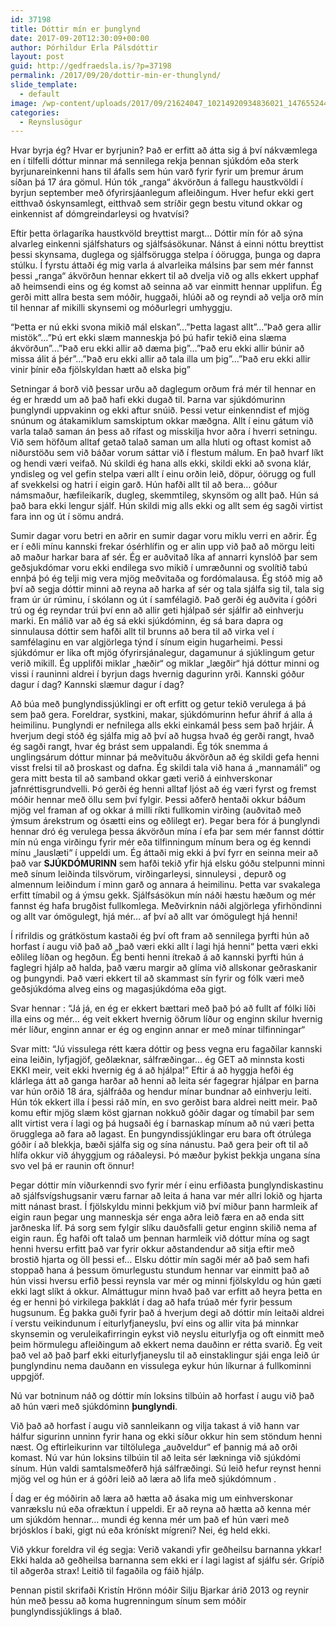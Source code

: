```yaml
---
id: 37198
title: Dóttir mín er þunglynd
date: 2017-09-20T12:30:09+00:00
author: Þórhildur Erla Pálsdóttir
layout: post
guid: http://gedfraedsla.is/?p=37198
permalink: /2017/09/20/dottir-min-er-thunglynd/
slide_template:
  - default
image: /wp-content/uploads/2017/09/21624047_10214920934836021_1476552441_n.jpg
categories:
  - Reynslusögur
---
```

<p lang="is-IS">
  Hvar byrja ég? Hvar er byrjunin? Það er erfitt að átta sig á því nákvæmlega en í tilfelli dóttur minnar má sennilega rekja þennan sjúkdóm eða sterk byrjunareinkenni hans til áfalls sem hún varð fyrir fyrir um þremur árum síðan þá 17 ára gömul. Hún tók „ranga“ ákvörðun á fallegu haustkvöldi í byrjun september með ófyrirsjáanlegum afleiðingum. Hver hefur ekki gert eitthvað óskynsamlegt, eitthvað sem stríðir gegn bestu vitund okkar og einkennist af dómgreindarleysi og hvatvísi?
</p>

<p lang="is-IS">
  Eftir þetta örlagaríka haustkvöld breyttist margt… Dóttir mín fór að sýna alvarleg einkenni sjálfshaturs og sjálfsásökunar. Nánst á einni nóttu breyttist þessi skynsama, duglega og sjálfsörugga stelpa í óörugga, þunga og dapra stúlku. Í fyrstu áttaði ég mig varla á alvarleika málsins þar sem mér fannst þessi „ranga“ ákvörðun hennar ekkert til að dvelja við og alls ekkert upphaf að heimsendi eins og ég komst að seinna að var einmitt hennar upplifun. Ég gerði mitt allra besta sem móðir, huggaði, hlúði að og reyndi að velja orð mín til hennar af mikilli skynsemi og móðurlegri umhyggju.
</p>

<p lang="is-IS">
  “Þetta er nú ekki svona mikið mál elskan”…”Þetta lagast allt”…”Það gera allir mistök”…”Þú ert ekki slæm manneskja þó þú hafir tekið eina slæma ákvörðun”…”Það eru ekki allir að dæma þig”…”Það eru ekki allir búnir að missa álit á þér”…”Það eru ekki allir að tala illa um þig”…”Það eru ekki allir vinir þínir eða fjölskyldan hætt að elska þig”
</p>

<p lang="is-IS">
  Setningar á borð við þessar urðu að daglegum orðum frá mér til hennar en ég er hrædd um að það hafi ekki dugað til. Þarna var sjúkdómurinn þunglyndi uppvakinn og ekki aftur snúið. Þessi vetur einkenndist ef mjög snúnum og átakamiklum samskiptum okkar mæðgna. Allt í einu gátum við varla talað saman án þess að rífast og misskilja hvor aðra í hverri setningu. Við sem höfðum alltaf getað talað saman um alla hluti og oftast komist að niðurstöðu sem við báðar vorum sáttar við í flestum málum. En það hvarf líkt og hendi væri veifað. Nú skildi ég hana alls ekki, skildi ekki að svona klár, yndisleg og vel gefin stelpa væri allt í einu orðin leið, döpur, óörugg og full af svekkelsi og hatri í eigin garð. Hún hafði allt til að bera… góður námsmaður, hæfileikarík, dugleg, skemmtileg, skynsöm og allt það. Hún sá það bara ekki lengur sjálf. Hún skildi mig alls ekki og allt sem ég sagði virtist fara inn og út í sömu andrá.
</p>

<p lang="is-IS">
  Sumir dagar voru betri en aðrir en sumir dagar voru miklu verri en aðrir. Ég er í eðli mínu kannski frekar ósérhlífin og er alin upp við það að mörgu leiti að maður harkar bara af sér. Ég er auðvitað líka af annarri kynslóð þar sem geðsjukdómar voru ekki endilega svo mikið í umræðunni og svolítið tabú ennþá þó ég telji mig vera mjög meðvitaða og fordómalausa. Ég stóð mig að því að segja dóttir minni að reyna að harka af sér og tala sjálfa sig til, tala sig fram úr úr rúminu, í skólann og út í samfélagið. Það gerði ég auðvita í góðri trú og ég reyndar trúi því enn að allir geti hjálpað sér sjálfir að einhverju marki. En málið var að ég sá ekki sjúkdóminn, ég sá bara dapra og sinnulausa dóttir sem hafði allt til brunns að bera til að virka vel í samfélaginu en var algjörlega týnd í sínum eigin hugarheimi. Þessi sjúkdómur er líka oft mjög ófyrirsjánalegur, dagamunur á sjúklingum getur verið mikill. Ég upplifði miklar „hæðir“ og miklar „lægðir“ hjá dóttur minni og vissi í rauninni aldrei í byrjun dags hvernig dagurinn yrði. Kannski góður dagur í dag? Kannski slæmur dagur í dag?
</p>

Að búa með þunglyndissjúklingi er oft erfitt og getur tekið verulega á þá sem það gera. Foreldrar, systkini, makar, sjúkdómurinn hefur áhrif á alla á heimilinu. Þunglyndi er nefnilega alls ekki einkamál þess sem það hrjáir. Á hverjum degi stóð ég sjálfa mig að því að hugsa hvað ég gerði rangt, hvað ég sagði rangt, hvar ég brást sem uppalandi. Ég tók snemma á unglingsárum dóttur minnar þá meðvituðu ákvörðun að ég skildi gefa henni visst frelsi til að þroskast og dafna. Ég skildi tala við hana á „mannamáli“ og gera mitt besta til að samband okkar gæti verið á einhverskonar jafnréttisgrundvelli. Þó gerði ég henni alltaf ljóst að ég væri fyrst og fremst móðir hennar með öllu sem því fylgir. Þessi aðferð hentaði okkur báðum mjög vel framan af og okkar á milli ríkti fullkomin virðing (auðvitað með ýmsum árekstrum og ósætti eins og eðlilegt er). Þegar bera fór á þunglyndi hennar dró ég verulega þessa ákvörðun mína í efa þar sem mér fannst dóttir mín nú enga virðingu fyrir mér eða tilfinningum mínum bera og ég kenndi mínu „lauslæti“ í uppeldi um. Ég áttaði mig ekki á því fyrr en seinna meir að það var **SJÚKDÓMURINN** sem hafði tekið yfir hjá elsku góðu stelpunni minni með sínum leiðinda tilsvörum, virðingarleysi, sinnuleysi , depurð og almennum leiðindum í minn garð og annara á heimilinu. Þetta var svakalega erfitt tímabil og á ýmsu gekk. Sjálfsásökun mín náði hæstu hæðum og mér fannst ég hafa brugðist fullkomlega. Meðvirknin náði algjörlega yfirhöndinni og allt var ómögulegt, hjá mér… af því að allt var ómögulegt hjá henni!

<p lang="is-IS">
  Í rifrildis og grátköstum kastaði ég því oft fram að sennilega þyrfti hún að horfast í augu við það að „það væri ekki allt í lagi hjá henni“ þetta væri ekki eðlileg líðan og hegðun. Ég benti henni ítrekað á að kannski þyrfti hún á faglegri hjálp að halda, það væru margir að glíma við allskonar geðraskanir og þungyndi. Það væri ekkert til að skammast sín fyrir og fólk væri með geðsjúkdóma alveg eins og magasjúkdóma eða gigt.
</p>

<p lang="is-IS">
  Svar hennar : “Já já, en ég er ekkert bættari með það þó að fullt af fólki líði illa eins og mér… ég veit ekkert hvernig öðrum líður og enginn skilur hvernig mér líður, enginn annar er ég og enginn annar er með mínar tilfinningar“
</p>

<p lang="is-IS">
  Svar mitt: “Jú vissulega rétt kæra dóttir og þess vegna eru fagaðilar kannski eina leiðin, lyfjagjöf, geðlæknar, sálfræðingar… ég GET að minnsta kosti EKKI meir, veit ekki hvernig ég á að hjálpa!” Eftir á að hyggja hefði ég klárlega átt að ganga harðar að henni að leita sér fagegrar hjálpar en þarna var hún orðið 18 ára, sjálfráða og hendur mínar bundnar að einhverju leiti. Hún tók ekkert illa í þessi ráð mín, en svo gerðist bara aldrei neitt meir. Það komu eftir mjög slæm köst gjarnan nokkuð góðir dagar og tímabil þar sem allt virtist vera í lagi og þá hugsaði ég í barnaskap mínum að nú væri þetta örugglega að fara að lagast. En þungyndissjúklingar eru bara oft ótrúlega góðir í að blekkja, bæði sjálfa sig og sína nánustu. Það gera þeir oft til að hlífa okkur við áhyggjum og ráðaleysi. Þó mæður þykist þekkja ungana sína svo vel þá er raunin oft önnur!
</p>

<p lang="is-IS">
  Þegar dóttir mín viðurkenndi svo fyrir mér í einu erfiðasta þunglyndiskastinu að sjálfsvígshugsanir væru farnar að leita á hana var mér allri lokið og hjarta mitt nánast brast. Í fjölskyldu minni þekkjum við því miður þann harmleik af eigin raun þegar ung manneskja sér enga aðra leið færa en að enda sitt jarðneska líf. Þá sorg sem fylgir slíku dauðsfalli getur enginn skilið nema af eigin raun. Ég hafði oft talað um þennan harmleik við dóttur mína og sagt henni hversu erfitt það var fyrir okkur aðstandendur að sitja eftir með brostið hjarta og öll þessi ef… Elsku dóttir mín sagði mér að það sem hafi stoppað hana á þessum ömurlegustu stundum hennar var einmitt það að hún vissi hversu erfið þessi reynsla var mér og minni fjölskyldu og hún gæti ekki lagt slíkt á okkur. Almáttugur minn hvað það var erfitt að heyra þetta en ég er henni þó virkilega þakklát í dag að hafa trúað mér fyrir þessum hugsunum. Ég þakka guði fyrir það á hverjum degi að dóttir mín leitaði aldrei í verstu veikindunum í eiturlyfjaneyslu, því eins og allir vita þá minnkar skynsemin og veruleikafirringin eykst við neyslu eiturlyfja og oft einmitt með þeim hörmulegu afleiðingum að ekkert nema dauðinn er rétta svarið. Ég veit það vel að það þarf ekki eiturlyfjaneyslu til að einstaklingur sjái enga leið úr þunglyndinu nema dauðann en vissulega eykur hún líkurnar á fullkominni uppgjöf.
</p>

Nú var botninum náð og dóttir mín loksins tilbúin að horfast í augu við það að hún væri með sjúkdóminn **þunglyndi**.

<p lang="is-IS">
  Við það að horfast í augu við sannleikann og vilja takast á við hann var hálfur sigurinn unninn fyrir hana og ekki síður okkur hin sem stöndum henni næst. Og eftirleikurinn var tiltölulega „auðveldur“ ef þannig má að orði komast. Nú var hún loksins tilbúin til að leita sér lækninga við sjúkdómi sínum. Hún valdi samtalsmeðferð hjá sálfræðingi. Sú leið hefur reynst henni mjög vel og hún er á góðri leið að læra að lifa með sjúkdómnum .
</p>

<p lang="is-IS">
  Í dag er ég móðirin að læra að hætta að ásaka mig um einhverskonar vanrækslu nú eða ofræktun í uppeldi. Er að reyna að hætta að kenna mér um sjúkdóm hennar… mundi ég kenna mér um það ef hún væri með brjósklos í baki, gigt nú eða krónískt mígreni? Nei, ég held ekki.
</p>

<p lang="is-IS">
  Við ykkur foreldra vil ég segja: Verið vakandi yfir geðheilsu barnanna ykkar! Ekki halda að geðheilsa barnanna sem ekki er í lagi lagist af sjálfu sér. Grípið til aðgerða strax! Leitið til fagaðila og fáið hjálp.
</p>

<p lang="is-IS">
  Þennan pistil skrifaði Kristín Hrönn móðir Silju Bjarkar árið 2013 og reynir hún með þessu að koma hugrenningum sínum sem móðir þunglyndissjúklings á blað.
</p>